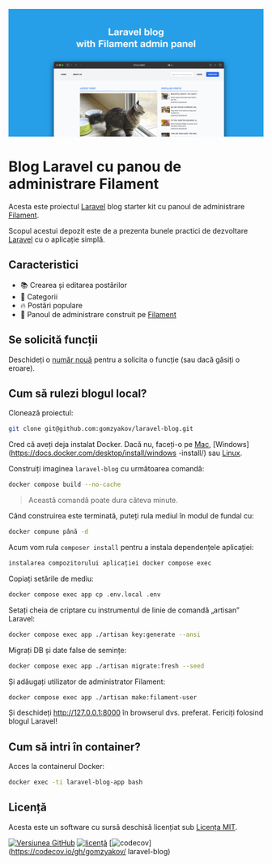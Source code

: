 ![Blogul Laravel cu panoul de administrare Filament](../docs/social-preview-en.png)

# Blog Laravel cu panou de administrare Filament

Acesta este proiectul [Laravel](https://laravel.com) blog starter kit cu panoul de administrare [Filament](https://filamentphp.com).

Scopul acestui depozit este de a prezenta bunele practici de dezvoltare [Laravel](https://laravel.com) cu o aplicație simplă.

## Caracteristici

- 📚 Crearea și editarea postărilor
- 🥑 Categorii
- 🔥 Postări populare
- 🎉 Panoul de administrare construit pe [Filament](https://filamentphp.com)

## Se solicită funcții

Deschideți o [număr nouă](https://github.com/gomzyakov/laravel-blog/issues/new) pentru a solicita o funcție (sau dacă găsiți o eroare).

## Cum să rulezi blogul local?

Clonează proiectul:

```bash
git clone git@github.com:gomzyakov/laravel-blog.git
```

Cred că aveți deja instalat Docker. Dacă nu, faceți-o pe [Mac](https://docs.docker.com/desktop/install/mac-install/), [Windows](https://docs.docker.com/desktop/install/windows -install/) sau [Linux](https://docs.docker.com/desktop/install/linux-install/).

Construiți imaginea `laravel-blog` cu următoarea comandă:

```bash
docker compose build --no-cache
```

>Această comandă poate dura câteva minute.

Când construirea este terminată, puteți rula mediul în modul de fundal cu:

```bash
docker compune până -d
```

Acum vom rula `composer install` pentru a instala dependențele aplicației:

```bash
instalarea compozitorului aplicației docker compose exec
```

Copiați setările de mediu:

```bash
docker compose exec app cp .env.local .env
```

Setați cheia de criptare cu instrumentul de linie de comandă „artisan” Laravel:

```bash
docker compose exec app ./artisan key:generate --ansi
```

Migrați DB și date false de semințe:

```bash
docker compose exec app ./artisan migrate:fresh --seed
```

Și adăugați utilizator de administrator Filament:

```bash
docker compose exec app ./artisan make:filament-user
```

Și deschideți http://127.0.0.1:8000 în browserul dvs. preferat. Fericiți folosind blogul Laravel!

## Cum să intri în container?

Acces la containerul Docker:

```bash
docker exec -ti laravel-blog-app bash
```

## Licență

Acesta este un software cu sursă deschisă licențiat sub [Licența MIT](https://github.com/gomzyakov/php-code-style/blob/main/LICENSE).


[![Versiunea GitHub](https://img.shields.io/github/release/gomzyakov/laravel-blog.svg)](https://github.com/gomzyakov/laravel-blog/releases/latest)
[![licență](https://img.shields.io/badge/License-MIT-green.svg)](https://github.com/gomzyakov/laravel-blog/blob/development/LICENSE)
[![codecov](https://codecov.io/gh/gomzyakov/laravel-blog/branch/main/graph/badge.svg?token=4CYTVMVUYV)](https://codecov.io/gh/gomzyakov/ laravel-blog)
